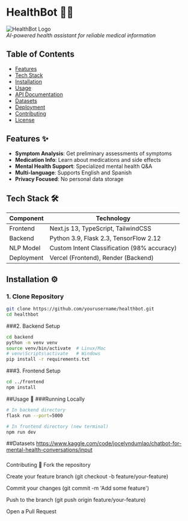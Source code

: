 # HealthBot 🤖💊

![HealthBot Logo](https://via.placeholder.com/150x50?text=HealthBot)  
*AI-powered health assistant for reliable medical information*

## Table of Contents
- [Features](#features-)
- [Tech Stack](#tech-stack-)
- [Installation](#installation-)
- [Usage](#usage-)
- [API Documentation](#api-documentation-)
- [Datasets](#datasets-)
- [Deployment](#deployment-)
- [Contributing](#contributing-)
- [License](#license-)

## Features ✨
- **Symptom Analysis**: Get preliminary assessments of symptoms
- **Medication Info**: Learn about medications and side effects
- **Mental Health Support**: Specialized mental health Q&A
- **Multi-language**: Supports English and Spanish
- **Privacy Focused**: No personal data storage

## Tech Stack 🛠️
| Component       | Technology |
|-----------------|------------|
| Frontend        | Next.js 13, TypeScript, TailwindCSS |
| Backend         | Python 3.9, Flask 2.3, TensorFlow 2.12 |
| NLP Model       | Custom Intent Classification (98% accuracy) |
| Deployment      | Vercel (Frontend), Render (Backend) |

## Installation ⚙️
### 1. Clone Repository
```bash
git clone https://github.com/yourusername/healthbot.git
cd healthbot
```
###2. Backend Setup
```bash
cd backend
python -m venv venv
source venv/bin/activate  # Linux/Mac
# venv\Scripts\activate   # Windows
pip install -r requirements.txt
```
###3. Frontend Setup
```bash
cd ../frontend
npm install
```
##Usage 🚀
###Running Locally
```bash
# In backend directory
flask run --port=5000

# In frontend directory (new terminal)
npm run dev
```

##Datasets
https://www.kaggle.com/code/jocelyndumlao/chatbot-for-mental-health-conversations/input

###
Contributing 🤝
Fork the repository

Create your feature branch (git checkout -b feature/your-feature)

Commit your changes (git commit -m 'Add some feature')

Push to the branch (git push origin feature/your-feature)

Open a Pull Request


